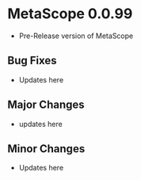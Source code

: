 # MetaScope 0.0.99

* Pre-Release version of MetaScope

## Bug Fixes
* Updates here

## Major Changes
* updates here

## Minor Changes
* Updates here


